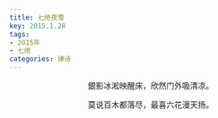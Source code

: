 ```yaml
---
title: 七绝夜雪
key: 2015.1.28
tags: 
- 2015年 
- 七绝
categories: 律诗
---
```


<p align="center">銀影冰淞映醒床，欣然门外吸清凉。
</p>
<p align="center">莫说百木都落尽，最喜六花漫天扬。
</p>
